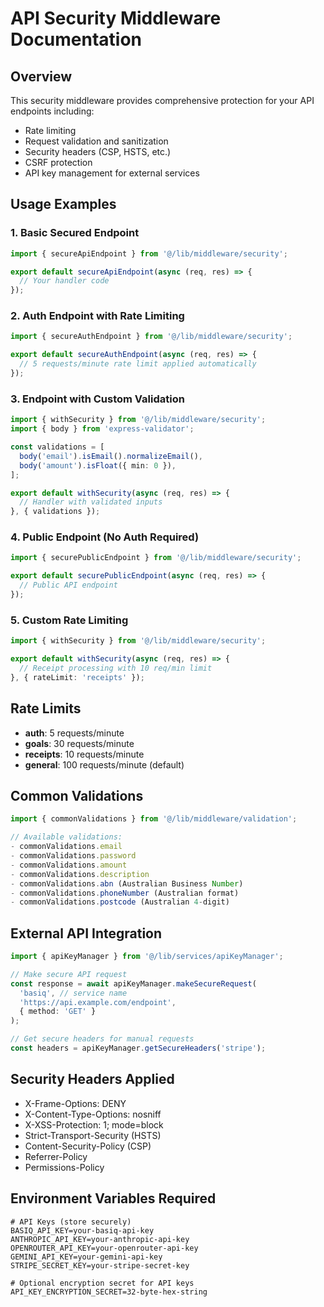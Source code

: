 # API Security Middleware Documentation

## Overview

This security middleware provides comprehensive protection for your API endpoints including:
- Rate limiting
- Request validation and sanitization
- Security headers (CSP, HSTS, etc.)
- CSRF protection
- API key management for external services

## Usage Examples

### 1. Basic Secured Endpoint

```typescript
import { secureApiEndpoint } from '@/lib/middleware/security';

export default secureApiEndpoint(async (req, res) => {
  // Your handler code
});
```

### 2. Auth Endpoint with Rate Limiting

```typescript
import { secureAuthEndpoint } from '@/lib/middleware/security';

export default secureAuthEndpoint(async (req, res) => {
  // 5 requests/minute rate limit applied automatically
});
```

### 3. Endpoint with Custom Validation

```typescript
import { withSecurity } from '@/lib/middleware/security';
import { body } from 'express-validator';

const validations = [
  body('email').isEmail().normalizeEmail(),
  body('amount').isFloat({ min: 0 }),
];

export default withSecurity(async (req, res) => {
  // Handler with validated inputs
}, { validations });
```

### 4. Public Endpoint (No Auth Required)

```typescript
import { securePublicEndpoint } from '@/lib/middleware/security';

export default securePublicEndpoint(async (req, res) => {
  // Public API endpoint
});
```

### 5. Custom Rate Limiting

```typescript
import { withSecurity } from '@/lib/middleware/security';

export default withSecurity(async (req, res) => {
  // Receipt processing with 10 req/min limit
}, { rateLimit: 'receipts' });
```

## Rate Limits

- **auth**: 5 requests/minute
- **goals**: 30 requests/minute
- **receipts**: 10 requests/minute
- **general**: 100 requests/minute (default)

## Common Validations

```typescript
import { commonValidations } from '@/lib/middleware/validation';

// Available validations:
- commonValidations.email
- commonValidations.password
- commonValidations.amount
- commonValidations.description
- commonValidations.abn (Australian Business Number)
- commonValidations.phoneNumber (Australian format)
- commonValidations.postcode (Australian 4-digit)
```

## External API Integration

```typescript
import { apiKeyManager } from '@/lib/services/apiKeyManager';

// Make secure API request
const response = await apiKeyManager.makeSecureRequest(
  'basiq', // service name
  'https://api.example.com/endpoint',
  { method: 'GET' }
);

// Get secure headers for manual requests
const headers = apiKeyManager.getSecureHeaders('stripe');
```

## Security Headers Applied

- X-Frame-Options: DENY
- X-Content-Type-Options: nosniff
- X-XSS-Protection: 1; mode=block
- Strict-Transport-Security (HSTS)
- Content-Security-Policy (CSP)
- Referrer-Policy
- Permissions-Policy

## Environment Variables Required

```env
# API Keys (store securely)
BASIQ_API_KEY=your-basiq-api-key
ANTHROPIC_API_KEY=your-anthropic-api-key
OPENROUTER_API_KEY=your-openrouter-api-key
GEMINI_API_KEY=your-gemini-api-key
STRIPE_SECRET_KEY=your-stripe-secret-key

# Optional encryption secret for API keys
API_KEY_ENCRYPTION_SECRET=32-byte-hex-string
```